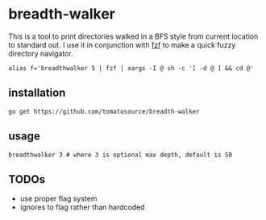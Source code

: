 # breadth-walker

This is a tool to print directories walked in a BFS style from current location to standard out. 
I use it in conjunction with [fzf](https://github.com/junegunn/fzf) to make a quick fuzzy directory navigator.

```
alias f='breadthwalker 5 | fzf | xargs -I @ sh -c '[ -d @ ] && cd @'
```

## installation

`go get https://github.com/tomatosource/breadth-walker`

## usage

`breadthwalker 3 # where 3 is optional max depth, default is 50`

## TODOs

- use proper flag system
- ignores to flag rather than hardcoded

